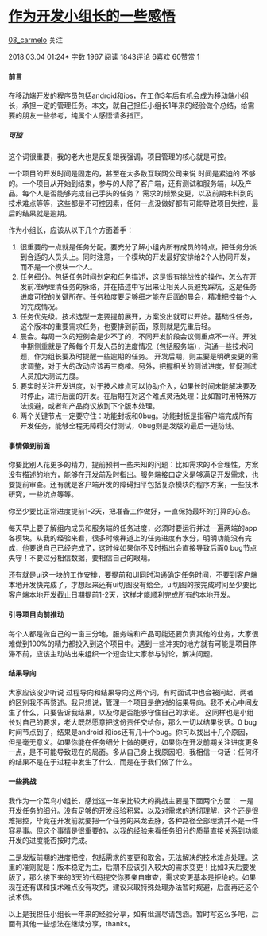 # [作为开发小组长的一些感悟](https://www.jianshu.com/p/9922a101921d)


[08_carmelo](https://www.jianshu.com/u/b8dad3885e05) 关注

2018.03.04 01:24* 字数 1967 阅读 1843评论 6喜欢 60赞赏 1

#### 前言

在移动端开发的程序员包括android和ios，在工作3年后有机会成为移动端小组长，承担一定的管理任务。本文，就自己担任小组长1年来的经验做个总结，给需要的朋友一些参考，纯属个人感悟请多指正。

##### 可控

这个词很重要，我的老大也是反复跟我强调，项目管理的核心就是可控。

一个项目的开发时间是固定的，甚至在大多数互联网公司来说 时间是紧迫的 不够的。一个项目从开始到结束，参与的人除了客户端，还有测试和服务端，以及产品。每个人是否能够完成自己手头的任务？ 需求的频繁变更，以及前期未料到的技术难点等等，这些都是不可控因素，任何一点没做好都有可能导致项目失控，最后的结果就是逾期。

作为小组长，应该从以下几个方面着手：

1.  很重要的一点就是任务分配。要充分了解小组内所有成员的特点，把任务分派到合适的人员头上。同时注意，一个模块的开发最好安排给2个人协同开发，而不是一个模块一个人。
2.  任务细分。包括任务时间划定和任务描述，这是很有挑战性的操作，怎么在开发前准确理清任务的脉络，并在描述中写出来让相关人员避免踩坑，这是任务进度可控的关键所在。任务粒度要足够细才能在后面的晨会，精准把控每个人的完成情况。
3.  任务优先级。技术选型一定要提前展开，方案没出就可以开始。基础性任务，这个版本的重要需求任务，也要排到前面，原则就是先重后轻。
4.  晨会。每周一次的短例会是少不了的，不同开发阶段会议侧重点不一样。开发中期侧重就是了解每个开发人员的进度情况（包括服务端），沟通一些技术问题，作为组长要及时提醒一些逾期的任务。 开发后期，则主要是明确变更的需求调整，对于大的改动应该再三商榷。另外，把握相关的测试进度，督促测试人员加大测试力度。
5.  要实时关注开发进度，对于技术难点可以协助介入，如果长时间未能解决要及时停止，进行后面的开发。在后期在对这个难点灵活处理：比如暂时用特殊方法规避，或者和产品商议放到下个版本处理。
6.  两个关键节点一定要守住：功能封板和0bug。功能封板是指客户端完成所有开发任务，能够全程无障碍交付测试，0bug则是发版的最后一道防线。

#### 事情做到前面

你要比别人花更多的精力，提前预判一些未知的问题：比如需求的不合理性，方案没有描述的地方，能够在开发前及时指出。服务端接口定义是够满足开发需求，也要提前审查。还有就是客户端开发的障碍扫平包括复杂模块的程序方案，一些技术研究，一些坑点等等。

你至少要比正常进度提前1-2天，把准备工作做好，一直保持最坏的打算的心态。

每天早上要了解组内成员和服务端的任务进度，必须时要运行并过一遍两端的app各模块。从我的经验来看，很多时候禅道上的任务进度有水分，明明功能没有完成，他要说自己已经完成了，这时候如果你不及时指出会直接导致后面0 bug节点失守！不要过分相信数据，要相信自己的眼睛。

还有就是ui这一块的工作安排，要提前和UI同时沟通确定任务时间，不要到客户端本地开发快完成了，才想起来还有ui切图没有给全。ui切图的按完成时间至少要比客户端本地开发截止日期提前1-2天，这样才能顺利完成所有的本地开发。

#### 引导项目向前推动

每个人都是做自己的一亩三分地，服务端和产品可能还要负责其他的业务，大家很难做到100%的精力都投入到这个项目中。遇到一些冲突的地方就有可能是项目停滞不前，应该主动站出来组织一个短会让大家参与讨论，解决问题。

#### 结果导向

大家应该没少听说 过程导向和结果导向这两个词，有时面试中也会被问起，两者的区别我不再赘述。我只想说，管理一个项目是绝对的结果导向。我不关心中间发生了什么，只要告诉我结果，以及你是否能够守住自己的承诺。
这同样也是小组长对自己的要求，老大既然愿意把这份责任交给你，那么一切以结果说话。0 bug时间节点到了，结果是android 和ios还有几十个bug。你可以找出十几个原因，但是毫无意义。如果你能在任务细分上做的更好，如果你在开发前期关注进度更多一点，是不可能导致现在的局面。多从自己身上找原因吧，我相信一句话：任何坏的结果不是在于过程中发生了什么，而是在于我们做了什么。

#### 一些挑战

我作为一个菜鸟小组长，感觉这一年来比较大的挑战主要是下面两个方面：
一是开发任务的细分。没有足够的开发经验积累，以及对需求的透彻理解，这个还是很难把控，毕竟在开发前就要把一个任务的来龙去脉，各种路径全部理清并不是一件容易事。但这个事情是很重要的，以我的经验来看任务细分的质量直接关系到功能开发的进度能否按时完成。

二是发版前期的进度把控，包括需求的变更和取舍，无法解决的技术难点处理。这里的准则就是：版本稳定为主，后期不应该引入较大的需求变更！比如3天后要发版了，那么接下来的3天的代码提交你要亲自审查，需求变更基本是拒绝的。如果现在还有谋和技术难点没有攻克，建议采取特殊处理办法暂时规避，后面再还这个技术债。

以上是我担任小组长一年来的经验分享，如有纰漏尽请包涵。暂时写这么多吧，后面有其他一些想法在继续分享，thanks。


